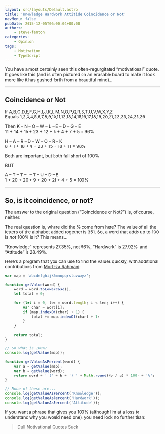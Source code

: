 ```yaml
---
layout: src/layouts/Default.astro
title: 'Knowledge Hardwork Attitide Coincidence or Not'
navMenu: false
pubDate: 2015-12-05T06:00:04+00:00
authors:
    - steve-fenton
categories:
    - Opinion
tags:
    - Motivation
    - TypeScript
---
```


You have almost certainly seen this often-regurgitated “motivational” quote. It goes like this (and is often pictured on an erasable board to make it look more like it has gushed forth from a beautiful mind)…

- - - - - -

## Coincidence or Not

If A,B,C,D,E,F,G,­H,I,J,K,L,M,N,­O,P,Q,R,S,T,U,­V,W,X,Y,Z\
Equals 1,2,3,4,5,6,7,­8,9,10,11,12,13,14,­15,16,17,18,19,20,21,­22,23,24,25,26

Then K – N – O – W – L – E – D – G – E\
11 + 14 + 15 + 23 + 12 + 5 + 4 + 7 + 5 = 96%

H – A – R – D – W – O – R – K\
8 + 1 + 18 + 4 + 23 + 15 + 18 + 11 = 98%

Both are important, but both fall short of 100%

BUT

A – T – T – I – T – U – D – E\
1 + 20 + 20 + 9 + 20 + 21 + 4 + 5 = 100%

- - - - - -

## So, is it coincidence, or not?

The answer to the original question (“Coincidence or Not?”) is, of course, neither.

The real question is, where did the % come from here? The value of all the letters of the alphabet added together is 351. So, a word that adds up to 100 is *not* 100% is it? This means…

“Knowledge” represents 27.35%, not 96%, “Hardwork” is 27.92%, and “Attitude” is 28.49%.

Here’s a program that you can use to find the values quickly, with additional contributions from [Morteza Rahmani](https://www.linkedin.com/in/ppx1400/):

```typescript
var map = 'abcdefghijklmnopqrstuvwxyz';

function getValue(word) {
    word = word.toLowerCase();
    let total = 0;
    
    for (let i = 0, len = word.length; i < len; i++) {
        var char = word[i];
        if (map.indexOf(char) + 1) {
            total += map.indexOf(char) + 1;
        }
    }
    
    return total;
}

// So what is 100%?
console.log(getValue(map));

function getValueAsPercent(word) {
    var a = getValue(map);
    var b = getValue(word);
    return word + ' (' + b + ') ' + Math.round((b / a) * 100) + '%';
}

// None of these are...
console.log(getValueAsPercent('Knowledge'));
console.log(getValueAsPercent('Hardwork'));
console.log(getValueAsPercent('Attitude'));
```

If you want a phrase that gives you 100% (although I’m at a loss to understand why you would need one), you need look no further than:

> Dull Motivational Quotes Suck